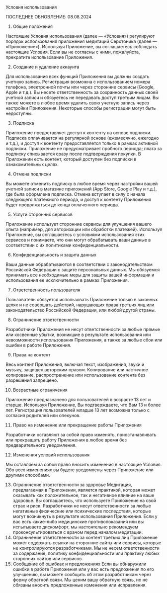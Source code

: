 Условия использования

ПОСЛЕДНЕЕ ОБНОВЛЕНИЕ: 08.08.2024

1. Общие положения

Настоящие Условия использования (далее — «Условия») регулируют порядок использования приложения медитаций Серотоника (далее — «Приложение»). Используя Приложение, вы соглашаетесь соблюдать настоящие Условия. Если вы не согласны с ними, пожалуйста, прекратите использование Приложения.

2. Создание и удаление аккаунта

Для использования всех функций Приложения вы должны создать учетную запись. Регистрация возможна с использованием номера телефона, электронной почты или через сторонние сервисы (Google, Apple и т.д.). Вы несете ответственность за сохранность данных своей учетной записи и обязуетесь не передавать доступ третьим лицам. Вы также можете в любое время удалить свою учетную запись через настройки Приложения. 
Некоторые способы регистрации могут быть недоступны.

3. Подписка

Приложение предоставляет доступ к контенту на основе подписки. Подписка оплачивается на регулярной основе (ежемесячно, ежегодно и т.д.), и доступ к контенту предоставляется только в рамках активной подписки. Приложение не предусматривает пробного периода; плата за подписку списывается сразу после подтверждения покупки. В Приложении есть контент, который доступен без подписки в ознакомительных целях.

4. Отмена подписки

Вы можете отменить подписку в любое время через настройки вашей учетной записи в магазине приложений (App Store, Google Play и т.д.), где была оформлена подписка. Отмена вступает в силу с начала следующего платежного периода, и доступ к контенту Приложения будет продолжаться до конца оплаченного периода.

5. Услуги сторонних сервисов

Приложение использует сторонние сервисы для улучшения вашего опыта (например, для авторизации или обработки платежей). Используя Приложение, вы соглашаетесь с условиями использования этих сервисов и понимаете, что они могут обрабатывать ваши данные в соответствии с их политиками конфиденциальности.

6. Конфиденциальность и защита данных

Ваши данные обрабатываются в соответствии с законодательством Российской Федерации о защите персональных данных. Мы обязуемся принимать все необходимые меры для защиты вашей информации и использования ее исключительно в рамках Приложения.

7. Ответственность пользователя

Пользователь обязуется использовать Приложение только в законных целях и не совершать действий, нарушающих права третьих лиц или законодательство Российской Федерации, или любой другой страны.

8. Ограничение ответственности

Разработчики Приложения не несут ответственности за любые прямые или косвенные убытки, возникшие в результате использования или невозможности использования Приложения, а также за любые сбои или ошибки в работе Приложения.

9. Права на контент

Весь контент Приложения, включая текст, изображения, звуки и музыку, защищен авторским правом. Копирование или частичное копирование, распространение или использование контента без разрешения запрещено.

10. Возрастные ограничения

Приложение предназначено для пользователей в возрасте 13 лет и старше. Используя Приложение, Вы подтверждаете, что Вам 13 и более лет.
Регистрация пользователей младше 13 лет возможна только с согласия родителей или опекунов.

11. Право на изменение или прекращение работы Приложения

Разработчики оставляют за собой право изменять, приостанавливать или прекращать работу Приложения в любое время без предварительного уведомления.

12. Изменения условий использования

Мы оставляем за собой право вносить изменения в настоящие Условия. Обо всех изменениях вы будете уведомлены через Приложение или другими способами.

13. Ограничение ответственности за здоровье
Медитация, предлагаемая в Приложении, является практикой, которая может оказывать как положительное, так и негативное влияние на ваше здоровье. Вы соглашаетесь, что используете Приложение на свой страх и риск. Разработчики не несут ответственности за любые негативные физические или психические последствия, которые могут возникнуть в результате использования Приложения. Если у вас есть какие-либо медицинские противопоказания или вы испытываете дискомфорт, мы настоятельно рекомендуем проконсультироваться с врачом перед началом медитации.
14. Ограничение ответственности за контент третьих лиц
Приложение может содержать ссылки на сторонние сайты или сервисы, которые не контролируются разработчиками. Мы не несем ответственности за содержание, политику конфиденциальности или практику любых сторонних сайтов или сервисов.
15. Сообщение об ошибках и предложениях
Если вы обнаружили ошибки в работе Приложения или у вас есть предложения по его улучшению, вы можете сообщить об этом разработчикам через форму обратной связи. Мы ценим вашу обратную связь, но не обязаны вносить предложенные изменения или исправления.


